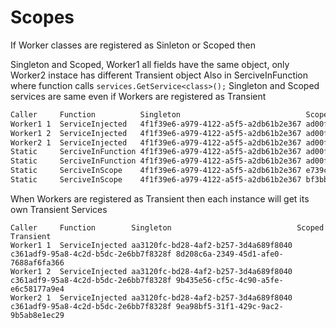 # Scopes

If Worker classes are registered as Sinleton or Scoped then

Singleton and Scoped, Worker1 all fields have the same object, only Worker2 instace has different Transient object
Also in SerciveInFunction where function calls ```services.GetService<class>();``` Singleton and Scoped services are same even if Workers are registered as Transient
```diff
Caller     Function          Singleton                            Scoped                               Transient
Worker1 1  ServiceInjected   4f1f39e6-a979-4122-a5f5-a2db61b2e367 ad00fc9f-6e40-4294-8bee-ca5c04149c35 5e1810b4-16b6-4708-ac29-c1e5be7fd543
Worker1 2  ServiceInjected   4f1f39e6-a979-4122-a5f5-a2db61b2e367 ad00fc9f-6e40-4294-8bee-ca5c04149c35 5e1810b4-16b6-4708-ac29-c1e5be7fd543
Worker2 1  ServiceInjected   4f1f39e6-a979-4122-a5f5-a2db61b2e367 ad00fc9f-6e40-4294-8bee-ca5c04149c35 a9090d71-70cb-4f3f-a667-6ab9f9129e40
Static     SerciveInFunction 4f1f39e6-a979-4122-a5f5-a2db61b2e367 ad00fc9f-6e40-4294-8bee-ca5c04149c35 1aba87c5-a9a7-4338-9961-f9cb7e618e2d
Static     SerciveInFunction 4f1f39e6-a979-4122-a5f5-a2db61b2e367 ad00fc9f-6e40-4294-8bee-ca5c04149c35 0e310414-088e-48e4-bc73-c78a5ceea964
Static     SerciveInScope    4f1f39e6-a979-4122-a5f5-a2db61b2e367 e739c8dd-deed-4cda-86c1-6d78af14bdfa 914c55e4-40ef-48eb-95fd-d5e3430bd293
Static     SerciveInScope    4f1f39e6-a979-4122-a5f5-a2db61b2e367 bf3bbfaa-e924-420d-a920-26690bb61a74 fc574d43-b555-4023-a98d-7d5f82dee4d3
```

When Workers are registered as Transient then each instance will get its own Transient Services
```
Caller     Function        Singleton                            Scoped                               Transient
Worker1 1  ServiceInjected aa3120fc-bd28-4af2-b257-3d4a689f8040 c361adf9-95a8-4c2d-b5dc-2e6bb7f8328f 8d208c6a-2349-45d1-afe0-7688af6fa366
Worker1 2  ServiceInjected aa3120fc-bd28-4af2-b257-3d4a689f8040 c361adf9-95a8-4c2d-b5dc-2e6bb7f8328f 9b435e56-cf5c-4c90-a5fe-e6c58177a9e4
Worker2 1  ServiceInjected aa3120fc-bd28-4af2-b257-3d4a689f8040 c361adf9-95a8-4c2d-b5dc-2e6bb7f8328f 9ea98bf5-31f1-429c-9ac2-9b5ab8e1ec29
```
